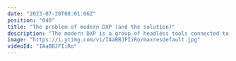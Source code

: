 ```yaml
---
date: "2023-07-20T08:01:06Z"
position: "040"
title: "The problem of modern DXP (and the solution)"
description: "The modern DXP is a group of headless tools connected to each other. This arrangement leaves content editors and marketers frustrated as they need to ask developers to connect services together to create a simple page.\n\nHow do we solve this? We need a low-code or no-code platform that allows content editors to easily compose pages from different headless sources with minimal developer involvement, But at the same time, developers need to love working with this platform, they need the flexibility and the #powerofchoice to choose their tech stack and anything else in the front-end."
image: "https://i.ytimg.com/vi/IAaBBJFIiRo/maxresdefault.jpg"
videoId: "IAaBBJFIiRo"
---
```


